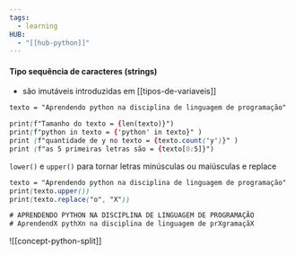 ```yaml
---
tags:
  - learning
HUB:
  - "[[hub-python]]"
---
```


#### Tipo sequência de caracteres (strings)
- são imutáveis introduzidas em [[tipos-de-variaveis]]

```css
texto = "Aprendendo python na disciplina de linguagem de programação"

print(f"Tamanho do texto = {len(texto)}")
print(f"python in texto = {'python' in texto}" )
print (f"quantidade de y no texto = {texto.count('y')}" )
print (f"as 5 primeiras letras são = {texto[0:5]}")
```

``lower()`` e ``upper()`` para tornar letras minúsculas ou maiúsculas e replace 

```css
texto = "Aprendendo python na disciplina de linguagem de programação"
print(texto.upper())
print(texto.replace("o", "X"))

# APRENDENDO PYTHON NA DISCIPLINA DE LINGUAGEM DE PROGRAMAÇÃO
# AprendendX pythXn na disciplina de linguagem de prXgramaçãX

```
![[concept-python-split]]
